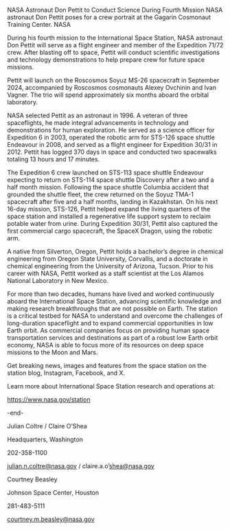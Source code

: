 NASA Astronaut Don Pettit to Conduct Science During Fourth Mission 
 NASA astronaut Don Pettit poses for a crew portrait at the Gagarin Cosmonaut Training Center. NASA

During his fourth mission to the International Space Station, NASA astronaut Don Pettit will serve as a flight engineer and member of the Expedition 71/72 crew. After blasting off to space, Pettit will conduct scientific investigations and technology demonstrations to help prepare crew for future space missions.

Pettit will launch on the Roscosmos Soyuz MS-26 spacecraft in September 2024, accompanied by Roscosmos cosmonauts Alexey Ovchinin and Ivan Vagner. The trio will spend approximately six months aboard the orbital laboratory.

NASA selected Pettit as an astronaut in 1996. A veteran of three spaceflights, he made integral advancements in technology and demonstrations for human exploration. He served as a science officer for Expedition 6 in 2003, operated the robotic arm for STS-126 space shuttle Endeavour in 2008, and served as a flight engineer for Expedition 30/31 in 2012. Pettit has logged 370 days in space and conducted two spacewalks totaling 13 hours and 17 minutes.

The Expedition 6 crew launched on STS-113 space shuttle Endeavour expecting to return on STS-114 space shuttle Discovery after a two and a half month mission. Following the space shuttle Columbia accident that grounded the shuttle fleet, the crew returned on the Soyuz TMA-1 spacecraft after five and a half months, landing in Kazakhstan. On his next 16-day mission, STS-126, Pettit helped expand the living quarters of the space station and installed a regenerative life support system to reclaim potable water from urine. During Expedition 30/31, Pettit also captured the first commercial cargo spacecraft, the SpaceX Dragon, using the robotic arm.

A native from Silverton, Oregon, Pettit holds a bachelor’s degree in chemical engineering from Oregon State University, Corvallis, and a doctorate in chemical engineering from the University of Arizona, Tucson. Prior to his career with NASA, Pettit worked as a staff scientist at the Los Alamos National Laboratory in New Mexico.

For more than two decades, humans have lived and worked continuously aboard the International Space Station, advancing scientific knowledge and making research breakthroughs that are not possible on Earth. The station is a critical testbed for NASA to understand and overcome the challenges of long-duration spaceflight and to expand commercial opportunities in low Earth orbit. As commercial companies focus on providing human space transportation services and destinations as part of a robust low Earth orbit economy, NASA is able to focus more of its resources on deep space missions to the Moon and Mars.

Get breaking news, images and features from the space station on the station blog, Instagram, Facebook, and X.

Learn more about International Space Station research and operations at:

https://www.nasa.gov/station

-end-

Julian Coltre / Claire O’Shea

Headquarters, Washington

202-358-1100

julian.n.coltre@nasa.gov / claire.a.o’shea@nasa.gov

Courtney Beasley

Johnson Space Center, Houston

281-483-5111

courtney.m.beasley@nasa.gov